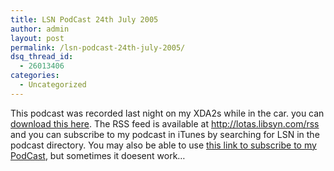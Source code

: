 ```yaml
---
title: LSN PodCast 24th July 2005
author: admin
layout: post
permalink: /lsn-podcast-24th-july-2005/
dsq_thread_id:
  - 26013406
categories:
  - Uncategorized
---
```

This podcast was recorded last night on my XDA2s while in the car. you can [download this here][1]. The RSS feed is available at <http://lotas.libsyn.com/rss> and you can subscribe to my podcast in iTunes by searching for LSN in the podcast directory. You may also be able to use [this link to subscribe to my PodCast][2], but sometimes it doesent work&#8230;

 [1]: http://libsyn.com/media/lotas/lsnpodcast-20050724-01.mp3
 [2]: http://phobos.apple.com/WebObjects/MZStore.woa/wa/viewAlbum?playlistId=73801481&selectedItemId=73801481
